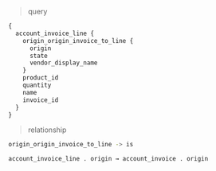 > query

```graphql
{
  account_invoice_line {
    origin_origin_invoice_to_line {
      origin
      state
      vendor_display_name
    }
    product_id
    quantity
    name
    invoice_id
  }
}
```

> relationship
```sh
origin_origin_invoice_to_line -> is 

account_invoice_line . origin → account_invoice . origin
```


